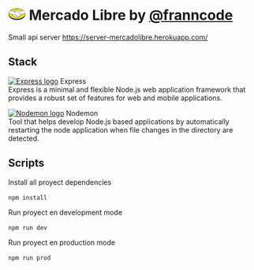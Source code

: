 # <img src="./logo.png" alt="Logo" height="24px" > Mercado Libre by [@franncode](https://www.linkedin.com/in/franncode/)
Small api server https://server-mercadolibre.herokuapp.com/<br/>

## Stack

<a href="http://expressjs.com/"><img src="https://camo.githubusercontent.com/fc61dcbdb7a6e49d3adecc12194b24ab20dfa25b/68747470733a2f2f692e636c6f756475702e636f6d2f7a6659366c4c376546612d3330303078333030302e706e67" alt="Express logo" height="22px"/></a> Express  
Express is a minimal and flexible Node.js web application framework that provides a robust set of features for web and mobile applications.

<a href="https://nodemon.io/"><img src="https://user-images.githubusercontent.com/13700/35731649-652807e8-080e-11e8-88fd-1b2f6d553b2d.png" alt="Nodemon logo" height="22px"/></a> Nodemon  
Tool that helps develop Node.js based applications by automatically restarting the node application when file changes in the directory are detected.


## Scripts

Install all proyect dependencies
```
npm install
```

Run proyect en development mode
```
npm run dev
```

Run proyect en production mode
```
npm run prod
```
